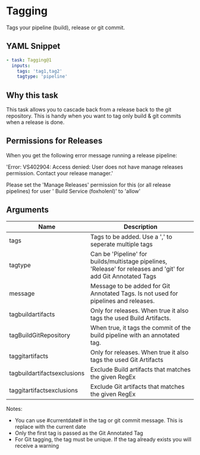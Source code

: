 # Tagging

Tags your pipeline (build), release or git commit.

## YAML Snippet

```yaml
- task: Tagging@1
  inputs:
    tags: 'tag1,tag2'
    tagtype: 'pipeline'
```

## Why this task

This task allows you to cascade back from a release back to the git repository. This is handy when you want to tag only build & git commits when a release is done.

## Permissions for Releases

When you get the following error message running a release pipeline:

'Error: VS402904: Access denied: User <UserId> does not have manage releases permission. Contact your release manager.'

Please set the 'Manage Releases' permission for this (or all release pipelines) for user '<teamproject> Build Service (foxholenl)'  to 'allow'

## Arguments

| Name | Description|
| ----- | ----- |
| tags | Tags to be added. Use a ',' to seperate multiple tags |
| tagtype| Can be 'Pipeline' for builds/multistage pipelines, 'Release' for releases and 'git' for add Git Annotated Tags |
| message | Message to be added for Git Annotated Tags. Is not used for pipelines and releases. |
| tagbuildartifacts | Only for releases. When true it also tags the used Build Artifacts. |
| tagBuildGitRepository | When true, it tags the commit of the build pipeline with an annotated tag. |
| taggitartifacts | Only for releases. When true it also tags the used Git Artifacts |
| tagbuildartifactsexclusions | Exclude Build artifacts that matches the given RegEx |
| taggitartifactsexclusions | Exclude Git artifacts that matches the given RegEx |

Notes:

- You can use #currentdate# in the tag or git commit message. This is replace with the current date
- Only the first tag is passed as the Git Annotated Tag
- For Git tagging, the tag must be unique. If the tag already exists you will receive a warning
